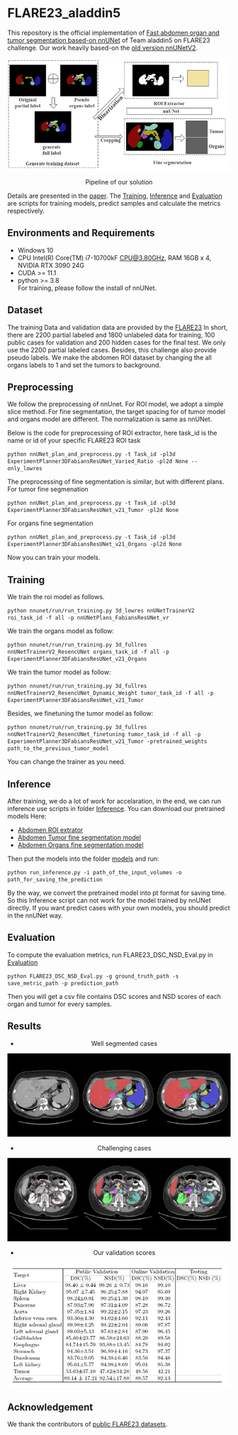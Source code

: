 # FLARE23_aladdin5
This repository is the official implementation of [Fast abdomen organ and tumor segmentation based-on nnUNet](https://openreview.net/pdf?id=oTI5UIgCrY) of Team aladdin5 on FLARE23 challenge. 
Our work heavily based-on the [old version nnUNetV2](https://github.com/MIC-DKFZ/nnUNet/tree/nnunetv1).  

![Pipeline of our solution](/imgs/pipeline_highres.png)
<center>Pipeline of our solution</center>

Details are presented in the [paper](https://openreview.net/pdf?id=oTI5UIgCrY).
The [Training](/Training), [Inference](/Inference) and [Evaluation](/Evaluation/) are scripts for training models, predict samples and calculate the metrics respectively.
## Environments and Requirements
* Windows 10
* CPU Intel(R) Core(TM) i7-10700kF CPU@3.80GHz, RAM 16GB x 4, NVIDIA RTX 3090 24G
* CUDA >= 11.1
* python >= 3.8  
For training, please follow the install of nnUNet.
## Dataset
The training Data and validation data are provided by the [FLARE23](https://codalab.lisn.upsaclay.fr/competitions/12239#learn_the_details-dataset)
In short, there are 2200 partial labeled and 1800 unlabeled data for training, 100 public cases for validation and 200 hidden cases for the final test.
We only use the 2200 partial labeled cases. Besides, this challenge also provide pseudo labels. We make the abdomen ROI dataset by changing the all organs labels to 1 and set the tumors to background.
## Preprocessing
We follow the preprocessing of nnUnet. For ROI model, we adopt a simple slice method. For fine segmentation, the target spacing for
of tumor model and organs model are different. The normalization is same as nnUNet.
  
Below is the  code for preprocessing  of ROI extractor, here task_id is the name or id of your specific FLARE23 ROI task
```
python nnUNet_plan_and_preprocess.py -t Task_id -pl3d ExperimentPlanner3DFabiansResUNet_Varied_Ratio -pl2d None --only_lowres
```
The preprocessing of fine segmentation is similar, but with different plans.   
For tumor fine segmenation
```
python nnUNet_plan_and_preprocess.py -t Task_id -pl3d ExperimentPlanner3DFabiansResUNet_v21_Tumor -pl2d None
```
For organs fine segmentation
```
python nnUNet_plan_and_preprocess.py -t Task_id -pl3d ExperimentPlanner3DFabiansResUNet_v21_Organs -pl2d None
```
Now you can train your models.
## Training

We train the roi model as follows.
```
python nnunet/run/run_training.py 3d_lowres nnUNetTrainerV2 roi_task_id -f all -p nnUNetPlans_FabiansResUNet_vr
```
We train the organs model as follow:
```
python nnunet/run/run_training.py 3d_fullres nnUNetTrainerV2_ResencUNet organs_task_id -f all -p ExperimentPlanner3DFabiansResUNet_v21_Organs
```
We train the tumor model as follow:
```
python nnunet/run/run_training.py 3d_fullres nnUNetTrainerV2_ResencUNet_Dynamic_Weight tumor_task_id -f all -p ExperimentPlanner3DFabiansResUNet_v21_Tumor
```
Besides, we finetuning the tumor model as follow:
```
python nnunet/run/run_training.py 3d_fullres nnUNetTrainerV2_ResencUNet_finetuning tumor_task_id -f all -p ExperimentPlanner3DFabiansResUNet_v21_Tumor -pretrained_weights path_to_the_previous_tumor_model
```

You can change the trainer as you need.
 
 ## Inference
 After training, we do a lot of work for accelaration, in the end, we can run inference use scripts in folder [Inference](/Inference/).
 You can download our pretrained models Here:  
 * [Abdomen ROI extrator](https://pan.baidu.com/s/1ntVpM0tP9U-96ZKqIXIs-w?pwd=xp93)
 * [Abdomen Tumor fine segmentation model](https://pan.baidu.com/s/1q1YgfYB-PboKOW4IcjlKIg?pwd=ecmt)
 * [Abdomen Organs fine segmentation model](https://pan.baidu.com/s/1uQyX0e_gBpnHuiQT00YcnA?pwd=61ac)  

Then put the models into the folder [models](/Inference/nnunet/models) and run:
```
python run_inference.py -i path_of_the_input_volumes -o path_for_saving_the_prediction
```
By the way, we convert the pretrained model into pt format for saving time. So this Inference script can not work for the model trained by nnUNet directly. If you want predict cases with your own models, you should predict in the nnUNet way.  

## Evaluation
To compute the evaluation metrics, run FLARE23_DSC_NSD_Eval.py in [Evaluation](/Evaluation/FLARE23/)
```
python FLARE23_DSC_NSD_Eval.py -g ground_truth_path -s save_metric_path -p prediction_path
```
Then you will get a csv file contains DSC scores and NSD scores of each organ and tumor for every samples.

## Results
+ <center>Well segmented cases</center>  
![good](/imgs/well-segmented.jpg)
+ <center>Challenging cases</center>  
![bad](/imgs/challenging.jpg)
+ <center> Our validation scores </center>
![scores](/imgs/Results.JPG)

## Acknowledgement
We thank the contributors of [public FLARE23 datasets](https://codalab.lisn.upsaclay.fr/competitions/12239#learn_the_details-dataset).
